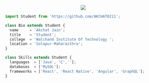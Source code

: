 <p align="center">
  <img src="https://github.com/thompsonemerson/thompsonemerson/raw/master/cover-thompson.png" />
</p>

```js
import Student from 'https://github.com/AKCHAT0211';

class Bio extends Student {
  name     = 'Akchat Jain';
  title    = 'Student';
  college  = 'Walchand Institute Of Technology ';
  location = 'Solapur-Maharasthra';
}

class Skills extends Student {
  languages  = ['Java', 'C',''];
  databases  = ['MySQL'];
  frameworks = ['React', 'React Native', 'Angular', 'GraphQL'];
}
```
